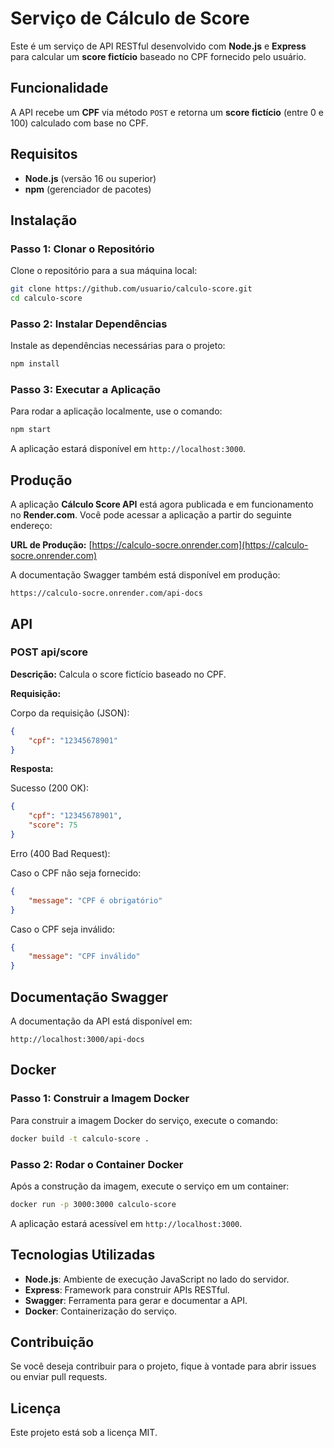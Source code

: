# Serviço de Cálculo de Score

Este é um serviço de API RESTful desenvolvido com **Node.js** e **Express** para calcular um **score fictício** baseado no CPF fornecido pelo usuário.

## Funcionalidade

A API recebe um **CPF** via método `POST` e retorna um **score fictício** (entre 0 e 100) calculado com base no CPF.

## Requisitos

- **Node.js** (versão 16 ou superior)
- **npm** (gerenciador de pacotes)

## Instalação

### Passo 1: Clonar o Repositório

Clone o repositório para a sua máquina local:

```bash
git clone https://github.com/usuario/calculo-score.git
cd calculo-score
```

### Passo 2: Instalar Dependências

Instale as dependências necessárias para o projeto:

```bash
npm install
```

### Passo 3: Executar a Aplicação

Para rodar a aplicação localmente, use o comando:

```bash
npm start
```

A aplicação estará disponível em `http://localhost:3000`.

## Produção

A aplicação **Cálculo Score API** está agora publicada e em funcionamento no **Render.com**. Você pode acessar a aplicação a partir do seguinte endereço:

**URL de Produção:** [https://calculo-socre.onrender.com](https://calculo-socre.onrender.com)

A documentação Swagger também está disponível em produção:

```
https://calculo-socre.onrender.com/api-docs
```

## API

### POST api/score

**Descrição:** Calcula o score fictício baseado no CPF.

**Requisição:**

Corpo da requisição (JSON):

```json
{
    "cpf": "12345678901"
}
```

**Resposta:**

Sucesso (200 OK):

```json
{
    "cpf": "12345678901",
    "score": 75
}
```

Erro (400 Bad Request):

Caso o CPF não seja fornecido:

```json
{
    "message": "CPF é obrigatório"
}
```

Caso o CPF seja inválido:

```json
{
    "message": "CPF inválido"
}
```

## Documentação Swagger

A documentação da API está disponível em:

```
http://localhost:3000/api-docs
```

## Docker

### Passo 1: Construir a Imagem Docker

Para construir a imagem Docker do serviço, execute o comando:

```bash
docker build -t calculo-score .
```

### Passo 2: Rodar o Container Docker

Após a construção da imagem, execute o serviço em um container:

```bash
docker run -p 3000:3000 calculo-score
```

A aplicação estará acessível em `http://localhost:3000`.

## Tecnologias Utilizadas

- **Node.js**: Ambiente de execução JavaScript no lado do servidor.
- **Express**: Framework para construir APIs RESTful.
- **Swagger**: Ferramenta para gerar e documentar a API.
- **Docker**: Containerização do serviço.

## Contribuição

Se você deseja contribuir para o projeto, fique à vontade para abrir issues ou enviar pull requests.

## Licença

Este projeto está sob a licença MIT.